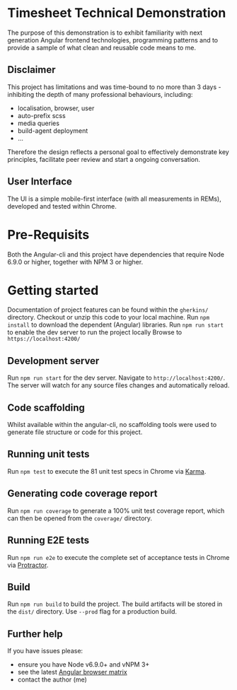 # Timesheet Technical Demonstration

The purpose of this demonstration is to exhibit familiarity with next generation Angular frontend technologies,
programming patterns and to provide a sample of what clean and reusable code means to me.

## Disclaimer

This project has limitations and was time-bound to no more than 3 days - inhibiting the depth of many professional behaviours, including:

 * localisation, browser, user
 * auto-prefix scss
 * media queries
 * build-agent deployment
 * ...
 
Therefore the design reflects a personal goal to effectively demonstrate key principles, facilitate peer review and start a ongoing conversation.

## User Interface

The UI is a simple mobile-first interface (with all measurements in REMs), developed and tested within Chrome.

# Pre-Requisits

Both the Angular-cli and this project have dependencies that require Node 6.9.0 or higher, together with NPM 3 or higher.

# Getting started

Documentation of project features can be found within the `gherkins/` directory.
Checkout or unzip this code to your local machine.
Run `npm install` to download the dependent (Angular) libraries.
Run `npm run start` to enable the dev server to run the project locally
Browse to `https://localhost:4200/`
 
## Development server

Run `npm run start` for the dev server. Navigate to `http://localhost:4200/`.
The server will watch for any source files changes and automatically reload.

## Code scaffolding

Whilst available within the angular-cli, no scaffolding tools were used to generate file structure or code for this project.

## Running unit tests

Run `npm test` to execute the 81 unit test specs in Chrome via [Karma](https://karma-runner.github.io).

## Generating code coverage report

Run `npm run coverage` to generate a 100% unit test coverage report, which can then be opened from the `coverage/` directory.

## Running E2E tests

Run `npm run e2e` to execute the complete set of acceptance tests in Chrome via [Protractor](http://www.protractortest.org).

## Build

Run `npm run build` to build the project.
The build artifacts will be stored in the `dist/` directory. Use `--prod` flag for a production build.

## Further help

If you have issues please:

 * ensure you have Node v6.9.0+ and vNPM 3+
 * see the latest [Angular browser matrix](https://angular.io/docs/ts/latest/guide/browser-support.html)
 * contact the author (me)
